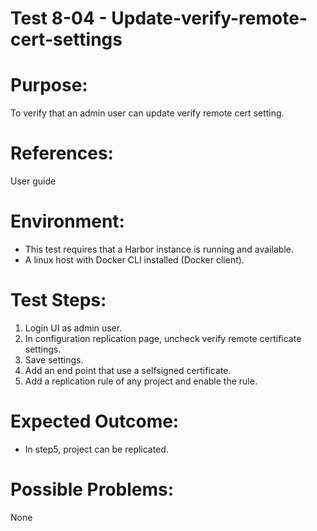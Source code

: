 Test 8-04 - Update-verify-remote-cert-settings
=======

# Purpose:

To verify that an admin user can update verify remote cert setting.  

# References:
User guide

# Environment:
* This test requires that a Harbor instance is running and available.
* A linux host with Docker CLI installed (Docker client).

# Test Steps:

1. Login UI as admin user.
2. In configuration replication page, uncheck verify remote certificate settings.
3. Save settings.
4. Add an end point that use a selfsigned certificate.
5. Add a replication rule of any project and enable the rule.  

# Expected Outcome:

* In step5, project can be replicated. 

# Possible Problems:
None

